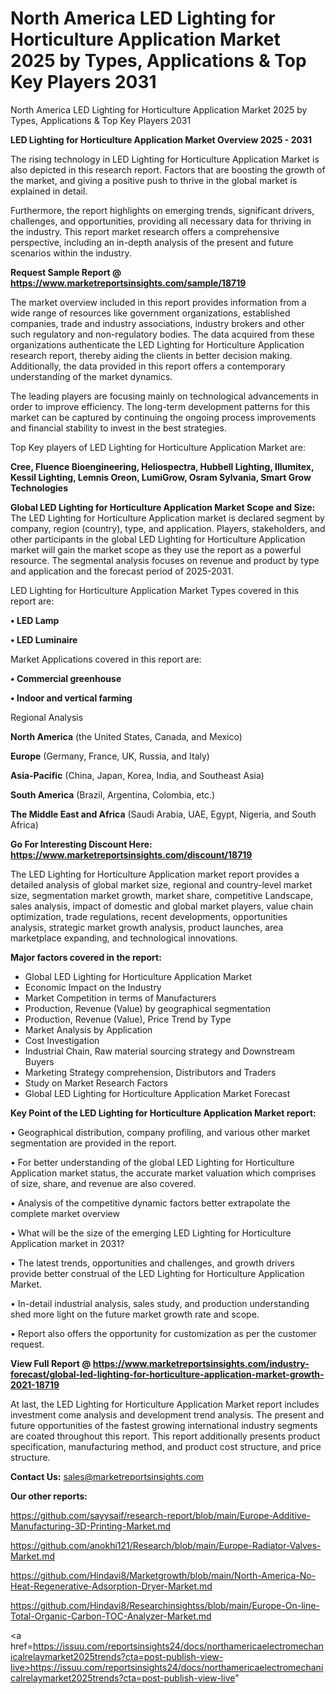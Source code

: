 # North America LED Lighting for Horticulture Application Market 2025 by Types, Applications & Top Key Players 2031
North America LED Lighting for Horticulture Application Market 2025 by Types, Applications & Top Key Players 2031

<Strong> LED Lighting for Horticulture Application Market Overview 2025 - 2031</strong>

The rising technology in LED Lighting for Horticulture Application Market is also depicted in this research report. Factors that are boosting the growth of the market, and giving a positive push to thrive in the global market is explained in detail.

Furthermore, the report highlights on emerging trends, significant drivers, challenges, and opportunities, providing all necessary data for thriving in the industry. This report market research offers a comprehensive perspective, including an in-depth analysis of the present and future scenarios within the industry.

<strong>Request Sample Report @ <a href=https://www.marketreportsinsights.com/sample/18719>https://www.marketreportsinsights.com/sample/18719</a></strong>

The market overview included in this report provides information from a wide range of resources like government organizations, established companies, trade and industry associations, industry brokers and other such regulatory and non-regulatory bodies. The data acquired from these organizations authenticate the LED Lighting for Horticulture Application research report, thereby aiding the clients in better decision making. Additionally, the data provided in this report offers a contemporary understanding of the market dynamics.

The leading players are focusing mainly on technological advancements in order to improve efficiency. The long-term development patterns for this market can be captured by continuing the ongoing process improvements and financial stability to invest in the best strategies.

Top Key players of LED Lighting for Horticulture Application Market are:

<strong>Cree, Fluence Bioengineering, Heliospectra, Hubbell Lighting, Illumitex, Kessil Lighting, Lemnis Oreon, LumiGrow, Osram Sylvania, Smart Grow Technologies</strong>

<strong><b>Global LED Lighting for Horticulture Application Market Scope and Size:</b></strong>
The LED Lighting for Horticulture Application market is declared segment by company, region (country), type, and application. Players, stakeholders, and other participants in the global LED Lighting for Horticulture Application market will gain the market scope as they use the report as a powerful resource. The segmental analysis focuses on revenue and product by type and application and the forecast period of 2025-2031.

LED Lighting for Horticulture Application Market Types covered in this report are:

<strong>• LED Lamp

• LED Luminaire</strong>

Market Applications covered in this report are:

<strong>• Commercial greenhouse

• Indoor and vertical farming</strong> 

Regional Analysis

<strong>North America</strong> (the United States, Canada, and Mexico)

<strong>Europe</strong> (Germany, France, UK, Russia, and Italy)

<strong>Asia-Pacific</strong> (China, Japan, Korea, India, and Southeast Asia)

<strong>South America</strong> (Brazil, Argentina, Colombia, etc.)

<strong>The Middle East and Africa</strong> (Saudi Arabia, UAE, Egypt, Nigeria, and South Africa)

<strong>Go For Interesting Discount Here: <a href=https://www.marketreportsinsights.com/discount/18719>https://www.marketreportsinsights.com/discount/18719</a></strong>

The LED Lighting for Horticulture Application market report provides a detailed analysis of global market size, regional and country-level market size, segmentation market growth, market share, competitive Landscape, sales analysis, impact of domestic and global market players, value chain optimization, trade regulations, recent developments, opportunities analysis, strategic market growth analysis, product launches, area marketplace expanding, and technological innovations.

<strong><b>Major factors covered in the report:</b></strong>
<ul>
  <li>Global LED Lighting for Horticulture Application Market </li>
  <li>Economic Impact on the Industry</li>
  <li>Market Competition in terms of Manufacturers</li>
  <li>Production, Revenue (Value) by geographical segmentation</li>
  <li>Production, Revenue (Value), Price Trend by Type</li>
  <li>Market Analysis by Application</li>
  <li>Cost Investigation</li>
  <li>Industrial Chain, Raw material sourcing strategy and Downstream Buyers</li>
  <li>Marketing Strategy comprehension, Distributors and Traders</li>
  <li>Study on Market Research Factors</li>
  <li>Global LED Lighting for Horticulture Application Market Forecast</li>
</ul>

<strong><b>Key Point of the LED Lighting for Horticulture Application Market report:</b></strong>

• Geographical distribution, company profiling, and various other market segmentation are provided in the report.

• For better understanding of the global LED Lighting for Horticulture Application market status, the accurate market valuation which comprises of size, share, and revenue are also covered.

• Analysis of the competitive dynamic factors better extrapolate the complete market overview

• What will be the size of the emerging LED Lighting for Horticulture Application market in 2031?

• The latest trends, opportunities and challenges, and growth drivers provide better construal of the LED Lighting for Horticulture Application Market.

• In-detail industrial analysis, sales study, and production understanding shed more light on the future market growth rate and scope.

• Report also offers the opportunity for customization as per the customer request.

<strong><b>View Full Report @ <a href=https://www.marketreportsinsights.com/industry-forecast/global-led-lighting-for-horticulture-application-market-growth-2021-18719>https://www.marketreportsinsights.com/industry-forecast/global-led-lighting-for-horticulture-application-market-growth-2021-18719</a></b></strong>


At last, the LED Lighting for Horticulture Application Market report includes investment come analysis and development trend analysis. The present and future opportunities of the fastest growing international industry segments are coated throughout this report. This report additionally presents product specification, manufacturing method, and product cost structure, and price structure.

<strong>Contact Us:</strong>
sales@marketreportsinsights.com

<strong>Our other reports:</strong>

<a href=https://github.com/sayysaif/research-report/blob/main/Europe-Additive-Manufacturing-3D-Printing-Market.md>https://github.com/sayysaif/research-report/blob/main/Europe-Additive-Manufacturing-3D-Printing-Market.md</a>

<a href=https://github.com/anokhi121/Research/blob/main/Europe-Radiator-Valves-Market.md>https://github.com/anokhi121/Research/blob/main/Europe-Radiator-Valves-Market.md</a>

<a href=https://github.com/Hindavi8/Marketgrowth/blob/main/North-America-No-Heat-Regenerative-Adsorption-Dryer-Market.md>https://github.com/Hindavi8/Marketgrowth/blob/main/North-America-No-Heat-Regenerative-Adsorption-Dryer-Market.md</a>

<a href=https://github.com/Hindavi8/Researchinsightss/blob/main/Europe-On-line-Total-Organic-Carbon-TOC-Analyzer-Market.md>https://github.com/Hindavi8/Researchinsightss/blob/main/Europe-On-line-Total-Organic-Carbon-TOC-Analyzer-Market.md</a>

<a href=https://issuu.com/reportsinsights24/docs/northamericaelectromechanicalrelaymarket2025trends?cta=post-publish-view-live>https://issuu.com/reportsinsights24/docs/northamericaelectromechanicalrelaymarket2025trends?cta=post-publish-view-live</a>"
